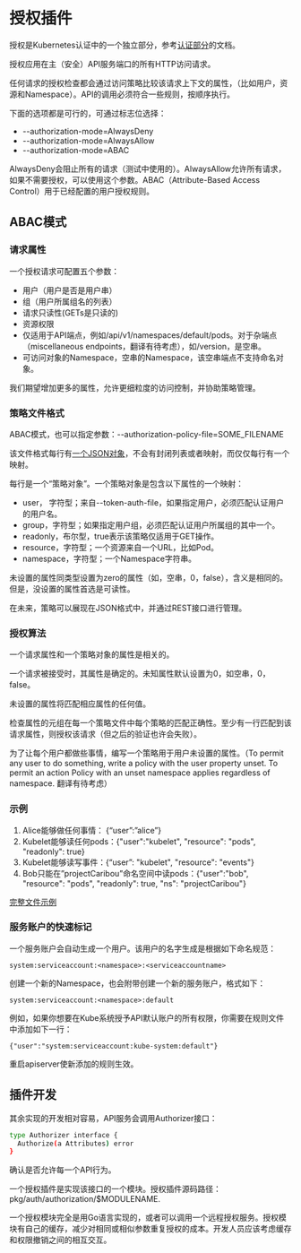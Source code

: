 # **授权插件**

授权是Kubernetes认证中的一个独立部分，参考[认证部分](http://kubernetes.io/v1.1/docs/admin/authentication.html)的文档。

授权应用在主（安全）API服务端口的所有HTTP访问请求。

任何请求的授权检查都会通过访问策略比较该请求上下文的属性，（比如用户，资源和Namespace）。API的调用必须符合一些规则，按顺序执行。

下面的选项都是可行的，可通过标志位选择：

-	--authorization-mode=AlwaysDeny
-	--authorization-mode=AlwaysAllow
-	--authorization-mode=ABAC

AlwaysDeny会阻止所有的请求（测试中使用的）。AlwaysAllow允许所有请求，如果不需要授权，可以使用这个参数。ABAC（Attribute-Based Access Control）用于已经配置的用户授权规则。

## **ABAC模式**

### **请求属性**

一个授权请求可配置五个参数：

- 用户（用户是否是用户串）
- 组（用户所属组名的列表）
- 请求只读性(GETs是只读的)
- 资源权限
 - 仅适用于API端点，例如/api/v1/namespaces/default/pods。对于杂端点（miscellaneous endpoints，翻译有待考虑），如/version，是空串。
- 可访问对象的Namespace，空串的Namespace，该空串端点不支持命名对象。

我们期望增加更多的属性，允许更细粒度的访问控制，并协助策略管理。

### **策略文件格式**

ABAC模式，也可以指定参数：--authorization-policy-file=SOME_FILENAME

该文件格式每行有[一个JSON对象]( http://jsonlines.org/)，不会有封闭列表或者映射，而仅仅每行有一个映射。

每行是一个“策略对象”。一个策略对象是包含以下属性的一个映射：

- user， 字符型；来自--token-auth-file，如果指定用户，必须匹配认证用户的用户名。
- group，字符型；如果指定用户组，必须匹配认证用户所属组的其中一个。
- readonly，布尔型，true表示该策略仅适用于GET操作。
- resource，字符型；一个资源来自一个URL，比如Pod。
- namespace，字符型；一个Namespace字符串。

未设置的属性同类型设置为zero的属性（如，空串，0，false），含义是相同的。但是，没设置的属性首选是可读性。

在未来，策略可以展现在JSON格式中，并通过REST接口进行管理。

### **授权算法**

一个请求属性和一个策略对象的属性是相关的。

一个请求被接受时，其属性是确定的。未知属性默认设置为0，如空串，0，false。

未设置的属性将匹配相应属性的任何值。

检查属性的元组在每一个策略文件中每个策略的匹配正确性。至少有一行匹配到该请求属性，则授权该请求（但之后的验证也许会失败）。

为了让每个用户都做些事情，编写一个策略用于用户未设置的属性。（To permit any user to do something, write a policy with the user property unset. To permit an action Policy with an unset namespace applies regardless of namespace. 翻译有待考虑）

###  **示例**

1.	Alice能够做任何事情： {“user”:”alice”}
2.	Kubelet能够读任何pods：{"user":"kubelet", "resource": "pods", "readonly": true}
3.	Kubelet能够读写事件：{“user”: "kubelet", "resource": "events"}
4.	Bob只能在”projectCaribou”命名空间中读pods：{"user":"bob", "resource": "pods", "readonly": true, "ns": "projectCaribou"}

[完整文件示例]( https://github.com/kubernetes/kubernetes/blob/release-1.1/pkg/auth/authorizer/abac/example_policy_file.jsonl)

### **服务账户的快速标记**

一个服务账户会自动生成一个用户。该用户的名字生成是根据如下命名规范：
```
system:serviceaccount:<namespace>:<serviceaccountname>
```
创建一个新的Namespace，也会附带创建一个新的服务账户，格式如下：
```
system:serviceaccount:<namespace>:default

```
例如，如果你想要在Kube系统授予API默认账户的所有权限，你需要在规则文件中添加如下一行：
```
{"user":"system:serviceaccount:kube-system:default"}

```
重启apiserver使新添加的规则生效。

## **插件开发**

其余实现的开发相对容易，API服务会调用Authorizer接口：
```sh
type Authorizer interface {
  Authorize(a Attributes) error
}
```
确认是否允许每一个API行为。

一个授权插件是实现该接口的一个模块。授权插件源码路径：pkg/auth/authorization/$MODULENAME.

一个授权模块完全是用Go语言实现的，或者可以调用一个远程授权服务。授权模块有自己的缓存，减少对相同或相似参数重复授权的成本。开发人员应该考虑缓存和权限撤销之间的相互交互。
